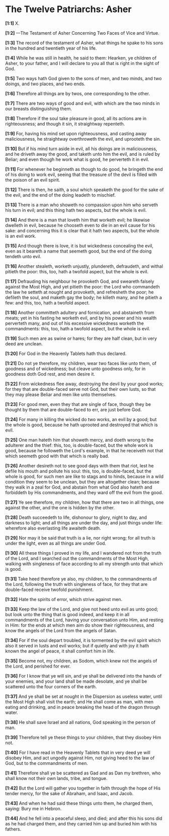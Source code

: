 # The Twelve Patriarchs: Asher

**[1:1]** X.

**[1:2]** —The Testament of Asher Concerning Two Faces of Vice and Virtue.

**[1:3]** The record of the testament of Asher, what things he spake to his sons in the hundred and twentieth year of his life.

**[1:4]** While he was still in health, he said to them:  Hearken, ye children of Asher, to your father, and I will declare to you all that is right in the sight of God.

**[1:5]** Two ways hath God given to the sons of men, and two minds, and two doings, and two places, and two ends.

**[1:6]** Therefore all things are by twos, one corresponding to the other.

**[1:7]** There are two ways of good and evil, with which are the two minds in our breasts distinguishing them.

**[1:8]** Therefore if the soul take pleasure in good, all its actions are in righteousness; and though it sin, it straightway repenteth.

**[1:9]** For, having his mind set upon righteousness, and casting away maliciousness, he straightway overthroweth the evil, and uprooteth the sin.

**[1:10]** But if his mind turn aside in evil, all his doings are in maliciousness, and he driveth away the good, and taketh unto him the evil, and is ruled by Beliar; and even though he work what is good, he perverteth it in evil.

**[1:11]** For whenever he beginneth as though to do good, he bringeth the end of his doing to work evil, seeing that the treasure of the devil is filled with the poison of an evil spirit.

**[1:12]** There is then, he saith, a soul which speaketh the good for the sake of the evil, and the end of the doing leadeth to mischief.

**[1:13]** There is a man who showeth no compassion upon him who serveth his turn in evil; and this thing hath two aspects, but the whole is evil.

**[1:14]** And there is a man that loveth him that worketh evil; he likewise dwelleth in evil, because he chooseth even to die in an evil cause for his sake:  and concerning this it is clear that it hath two aspects, but the whole is an evil work.

**[1:15]** And though there is love, it is but wickedness concealing the evil, even as it beareth a name that seemeth good, but the end of the doing tendeth unto evil.

**[1:16]** Another stealeth, worketh unjustly, plundereth, defraudeth, and withal pitieth the poor:  this, too, hath a twofold aspect, but the whole is evil.

**[1:17]** Defrauding his neighbour he provoketh God, and sweareth falsely against the Most High, and yet pitieth the poor:  the Lord who commandeth the law he setteth at nought and provoketh, and refresheth the poor; he defileth the soul, and maketh gay the body; he killeth many, and he pitieth a few:  and this, too, hath a twofold aspect.

**[1:18]** Another committeth adultery and fornication, and abstaineth from meats; yet in his fasting he worketh evil, and by his power and his wealth perverteth many, and out of his excessive wickedness worketh the commandments:  this, too, hath a twofold aspect, but the whole is evil.

**[1:19]** Such men are as swine or hares; for they are half clean, but in very deed are unclean.

**[1:20]** For God in the Heavenly Tablets hath thus declared.

**[1:21]** Do not ye therefore, my children, wear two faces like unto them, of goodness and of wickedness; but cleave unto goodness only, for in goodness doth God rest, and men desire it.

**[1:22]** From wickedness flee away, destroying the devil by your good works; for they that are double-faced serve not God, but their own lusts, so that they may please Beliar and men like unto themselves.

**[1:23]** For good men, even they that are single of face, though they be thought by them that are double-faced to err, are just before God.

**[1:24]** For many in killing the wicked do two works, an evil by a good; but the whole is good, because he hath uprooted and destroyed that which is evil.

**[1:25]** One man hateth him that showeth mercy, and doeth wrong to the adulterer and the thief:  this, too, is double-faced, but the whole work is good, because he followeth the Lord's example, in that he receiveth not that which seemeth good with that which is really bad.

**[1:26]** Another desireth not to see good days with them that riot, lest he defile his mouth and pollute his soul:  this, too, is double-faced, but the whole is good, for such men are like to stags and to hinds, because in a wild condition they seem to be unclean, but they are altogether clean; because they walk in a zeal for God, and abstain from what God also hateth and forbiddeth by His commandments, and they ward off the evil from the good.

**[1:27]** Ye see therefore, my children, how that there are two in all things, one against the other, and the one is hidden by the other.

**[1:28]** Death succeedeth to life, dishonour to glory, night to day, and darkness to light; and all things are under the day, and just things under life:  wherefore also everlasting life awaiteth death.

**[1:29]** Nor may it be said that truth is a lie, nor right wrong; for all truth is under the light, even as all things are under God.

**[1:30]** All these things I proved in my life, and I wandered not from the truth of the Lord, and I searched out the commandments of the Most High, walking with singleness of face according to all my strength unto that which is good.

**[1:31]** Take heed therefore ye also, my children, to the commandments of the Lord, following the truth with singleness of face, for they that are double-faced receive twofold punishment.

**[1:32]** Hate the spirits of error, which strive against men.

**[1:33]** Keep the law of the Lord, and give not heed unto evil as unto good; but look unto the thing that is good indeed, and keep it in all commandments of the Lord, having your conversation unto Him, and resting in Him:  for the ends at which men aim do show their righteousness, and know the angels of the Lord from the angels of Satan.

**[1:34]** For if the soul depart troubled, it is tormented by the evil spirit which also it served in lusts and evil works; but if quietly and with joy it hath known the angel of peace, it shall comfort him in life.

**[1:35]** Become not, my children, as Sodom, which knew not the angels of the Lord, and perished for ever.

**[1:36]** For I know that ye will sin, and ye shall be delivered into the hands of your enemies, and your land shall be made desolate, and ye shall be scattered unto the four corners of the earth.

**[1:37]** And ye shall be set at nought in the Dispersion as useless water, until the Most High shall visit the earth; and He shall come as man, with men eating and drinking, and in peace breaking the head of the dragon through water.

**[1:38]** He shall save Israel and all nations, God speaking in the person of man.

**[1:39]** Therefore tell ye these things to your children, that they disobey Him not.

**[1:40]** For I have read in the Heavenly Tablets that in very deed ye will disobey Him, and act ungodly against Him, not giving heed to the law of God, but to the commandments of men.

**[1:41]** Therefore shall ye be scattered as Gad and as Dan my brethren, who shall know not their own lands, tribe, and tongue.

**[1:42]** But the Lord will gather you together in faith through the hope of His tender mercy, for the sake of Abraham, and Isaac, and Jacob.

**[1:43]** And when he had said these things unto them, he charged them, saying:  Bury me in Hebron.

**[1:44]** And he fell into a peaceful sleep, and died; and after this his sons did as he had charged them, and they carried him up and buried him with his fathers.

